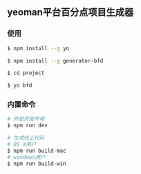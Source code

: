 ## yeoman平台百分点项目生成器

### 使用

```sh
$ npm install --g yo

$ npm install --g generator-bfd

$ cd project

$ yo bfd
```

### 内置命令

```sh
# 开启开发环境
$ npm run dev

# 生成线上代码
# OS X用户
$ npm run build-mac
# windows用户
$ npm run build-win
```